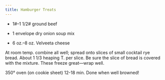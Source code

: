 ```yaml
---
title: Hamburger Treats
---
```


* 1#&ndash;1&nbsp;1/2# ground beef
* 1 envelope dry onion soup mix
* 6 oz.&ndash;8 oz. Velveeta cheese

At room temp. combine all well; spread onto slices of small cocktail rye bread. About 1&nbsp;1/3 heaping T. per slice. Be sure the slice of bread is covered with the mixture. These freeze great&mdash;wrap well.

350&deg; oven (on cookie sheet) 12-18 min. Done when well browned!
